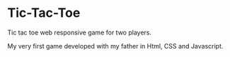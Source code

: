 # Tic-Tac-Toe

Tic tac toe web responsive game for two players.

My very first game developed with my father in Html, CSS and Javascript.

